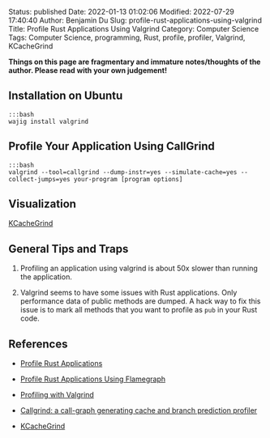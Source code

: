 Status: published
Date: 2022-01-13 01:02:06
Modified: 2022-07-29 17:40:40
Author: Benjamin Du
Slug: profile-rust-applications-using-valgrind
Title: Profile Rust Applications Using Valgrind
Category: Computer Science
Tags: Computer Science, programming, Rust, profile, profiler, Valgrind, KCacheGrind

**Things on this page are fragmentary and immature notes/thoughts of the author. Please read with your own judgement!**

## Installation on Ubuntu

    :::bash
    wajig install valgrind

## Profile Your Application Using CallGrind

    :::bash
    valgrind --tool=callgrind --dump-instr=yes --simulate-cache=yes --collect-jumps=yes your-program [program options]

## Visualization

[KCacheGrind](https://github.com/KDE/kcachegrind)

## General Tips and Traps 

1. Profiling an application using valgrind is about 50x slower
    than running the application.

2. Valgrind seems to have some issues with Rust applications.
    Only performance data of public methods are dumped.
    A hack way to fix this issue 
    is to mark all methods 
    that you want to profile as `pub` in your Rust code.

## References 

- [Profile Rust Applications](http://www.legendu.net/misc/blog/profile-rust-applications/)

- [Profile Rust Applications Using Flamegraph](http://www.legendu.net/misc/blog/profile-rust-applications-using-flamegraph/)

- [Profiling with Valgrind](https://developer.mantidproject.org/ProfilingWithValgrind.html)

- [Callgrind: a call-graph generating cache and branch prediction profiler](https://valgrind.org/docs/manual/cl-manual.html)

- [KCacheGrind](https://github.com/KDE/kcachegrind)
